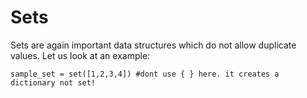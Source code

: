 # Sets
Sets are again important data structures which do not allow duplicate values. Let us look at an example:
```
sample_set = set([1,2,3,4]) #dont use { } here. it creates a dictionary not set!



